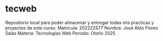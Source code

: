# tecweb
Repositorio local para poder almacenar y entregar todas mis practicas y proyectos de este curso.
Matricula: 202222577
Nombre: José Aldo Flores Salas
Materia: Tecnologias Web
Periodo: Otoño 2025
